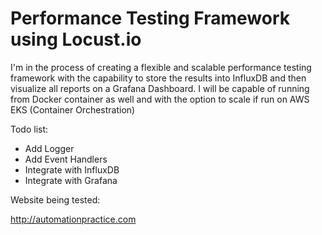 # Performance Testing Framework using Locust.io

I'm in the process of creating a flexible and scalable performance testing framework with the capability to store the results into InfluxDB and then visualize all reports on a Grafana Dashboard. I will be capable of running from Docker container as well and with the option to scale if run on AWS EKS (Container Orchestration)

Todo list:
- Add Logger
- Add Event Handlers
- Integrate with InfluxDB
- Integrate with Grafana

Website being tested:

http://automationpractice.com
